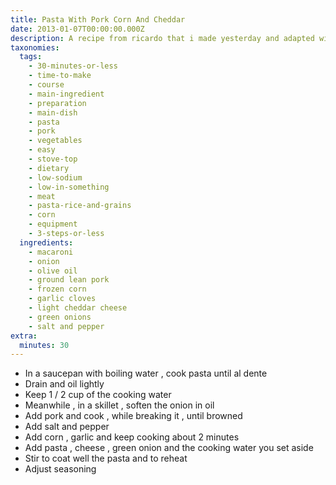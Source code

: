 ```yaml
---
title: Pasta With Pork Corn And Cheddar
date: 2013-01-07T00:00:00.000Z
description: A recipe from ricardo that i made yesterday and adapted with our taste.
taxonomies:
  tags:
    - 30-minutes-or-less
    - time-to-make
    - course
    - main-ingredient
    - preparation
    - main-dish
    - pasta
    - pork
    - vegetables
    - easy
    - stove-top
    - dietary
    - low-sodium
    - low-in-something
    - meat
    - pasta-rice-and-grains
    - corn
    - equipment
    - 3-steps-or-less
  ingredients:
    - macaroni
    - onion
    - olive oil
    - ground lean pork
    - frozen corn
    - garlic cloves
    - light cheddar cheese
    - green onions
    - salt and pepper
extra:
  minutes: 30
---
```

 - In a saucepan with boiling water , cook pasta until al dente
 - Drain and oil lightly
 - Keep 1 / 2 cup of the cooking water
 - Meanwhile , in a skillet , soften the onion in oil
 - Add pork and cook , while breaking it , until browned
 - Add salt and pepper
 - Add corn , garlic and keep cooking about 2 minutes
 - Add pasta , cheese , green onion and the cooking water you set aside
 - Stir to coat well the pasta and to reheat
 - Adjust seasoning
